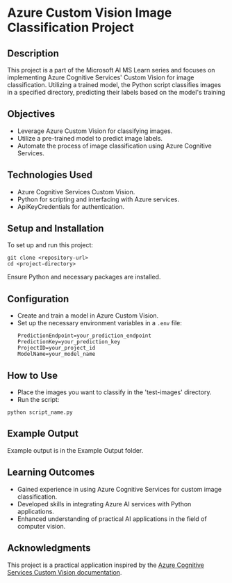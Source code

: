# Azure Custom Vision Image Classification Project

## Description
This project is a part of the Microsoft AI MS Learn series and focuses on implementing Azure Cognitive Services' Custom Vision for image classification. Utilizing a trained model, the Python script classifies images in a specified directory, predicting their labels based on the model's training

## Objectives
- Leverage Azure Custom Vision for classifying images.
- Utilize a pre-trained model to predict image labels.
- Automate the process of image classification using Azure Cognitive Services.

## Technologies Used
- Azure Cognitive Services Custom Vision.
- Python for scripting and interfacing with Azure services.
- ApiKeyCredentials for authentication.

## Setup and Installation
To set up and run this project:

```
git clone <repository-url>
cd <project-directory>
```
Ensure Python and necessary packages are installed.

## Configuration
- Create and train a model in Azure Custom Vision.
- Set up the necessary environment variables in a `.env` file:
  ```
  PredictionEndpoint=your_prediction_endpoint
  PredictionKey=your_prediction_key
  ProjectID=your_project_id
  ModelName=your_model_name
  ```

## How to Use
- Place the images you want to classify in the 'test-images' directory.
- Run the script:

```
python script_name.py
```

## Example Output
Example output is in the Example Output folder.

## Learning Outcomes
- Gained experience in using Azure Cognitive Services for custom image classification.
- Developed skills in integrating Azure AI services with Python applications.
- Enhanced understanding of practical AI applications in the field of computer vision.

## Acknowledgments
This project is a practical application inspired by the [Azure Cognitive Services Custom Vision documentation](https://docs.microsoft.com/azure/cognitive-services/custom-vision-service/).
